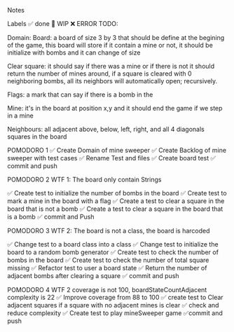 Notes

Labels
✅ done
🚧 WIP
❌ ERROR
TODO:

Domain:
Board: a board of size 3 by 3 that should be define at the begining of the game, this board will store if it contain a mine or not, it should be initialize with bombs and it can change of size

Clear square: it should say if there was a mine or if there is not it should return the number of mines around, if a square is cleared with 0 neighboring bombs, all its neighbors will automatically open; recursively.

Flags: a mark that can say if there is a bomb in the

Mine: it's in the board at position x,y and it should end the game if we step in a mine

Neighbours: all adjacent above, below, left, right, and all 4 diagonals squares in the board

POMODORO 1
✅ Create Domain of mine sweeper
✅ Create Backlog of mine sweeper with test cases
✅ Rename Test and files
✅ Create board test
✅ commit and push

POMODORO 2
WTF 1: The board only contain Strings

✅ Create test to initialize the number of bombs in the board
✅ Create test to mark a mine in the board with a flag
✅ Create a test to clear a square in the board that is not a bomb
✅ Create a test to clear a square in the board that is a bomb
✅ commit and Push

POMODORO 3
WTF 2: The board is not a class, the board is harcoded

✅ Change test to a board class into a class
✅ Change test to initialize the board to a random bomb generator
✅ Create test to check the number of bombs in the board
✅ Create test to check the number of total square missing
✅ Refactor test to user a board state
✅ Return the number of adjacent bombs after clearing a square
✅ commit and push

POMODORO 4
WTF 2 coverage is not 100, boardStateCountAdjacent complexity is 22
✅ Improve coverage from 88 to 100
✅ create test to Clear adjacent squares if a square with no adjacent mines is clear
✅ check and reduce complexity
✅ Create test to play mineSweeper game
✅commit and push
